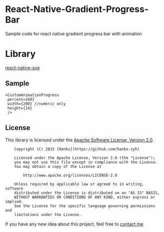 # React-Native-Gradient-Progress-Bar
Sample code for react native gradient progress bar with animation



# Library
[react-native-svg](https://github.com/react-native-community/react-native-svg)


## Sample

```
<CustomAnimationProgress
 percent={60}
 width={200} //numeric only
 height={14}
 />

```

## License

This library is licensed under the [Apache Software License, Version 2.0](http://www.apache.org/licenses/LICENSE-2.0).

```
    Copyright (C) 2015 [Hanks](https://github.com/hanks-zyh)

    Licensed under the Apache License, Version 2.0 (the "License");
    you may not use this file except in compliance with the License.
    You may obtain a copy of the License at

        http://www.apache.org/licenses/LICENSE-2.0

    Unless required by applicable law or agreed to in writing, software
    distributed under the License is distributed on an "AS IS" BASIS,
    WITHOUT WARRANTIES OR CONDITIONS OF ANY KIND, either express or implied.
    See the License for the specific language governing permissions and
    limitations under the License.
```
If you have any new idea about this project, feel free to [contact me](mailto:developer.ashish01@gmail.com).


